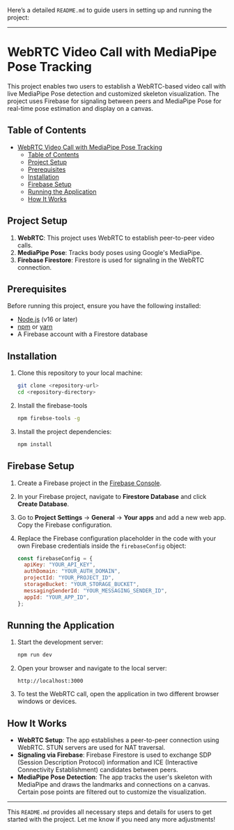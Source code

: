 Here’s a detailed `README.md` to guide users in setting up and running the project:

---

# WebRTC Video Call with MediaPipe Pose Tracking

This project enables two users to establish a WebRTC-based video call with live MediaPipe Pose detection and customized skeleton visualization. The project uses Firebase for signaling between peers and MediaPipe Pose for real-time pose estimation and display on a canvas.

## Table of Contents

- [WebRTC Video Call with MediaPipe Pose Tracking](#webrtc-video-call-with-mediapipe-pose-tracking)
  - [Table of Contents](#table-of-contents)
  - [Project Setup](#project-setup)
  - [Prerequisites](#prerequisites)
  - [Installation](#installation)
  - [Firebase Setup](#firebase-setup)
  - [Running the Application](#running-the-application)
  - [How It Works](#how-it-works)

## Project Setup

1. **WebRTC**: This project uses WebRTC to establish peer-to-peer video calls.
2. **MediaPipe Pose**: Tracks body poses using Google's MediaPipe.
3. **Firebase Firestore**: Firestore is used for signaling in the WebRTC connection.

## Prerequisites

Before running this project, ensure you have the following installed:

- [Node.js](https://nodejs.org/) (v16 or later)
- [npm](https://www.npmjs.com/) or [yarn](https://yarnpkg.com/)
- A Firebase account with a Firestore database

## Installation

1. Clone this repository to your local machine:

   ```bash
   git clone <repository-url>
   cd <repository-directory>
   ```

2. Install the firebase-tools

   ```bash
   npm firebse-tools -g
   ```

3. Install the project dependencies:

   ```bash
   npm install
   ```

## Firebase Setup

1. Create a Firebase project in the [Firebase Console](https://console.firebase.google.com/).

2. In your Firebase project, navigate to **Firestore Database** and click **Create Database**.

3. Go to **Project Settings** -> **General** -> **Your apps** and add a new web app. Copy the Firebase configuration.

4. Replace the Firebase configuration placeholder in the code with your own Firebase credentials inside the `firebaseConfig` object:

   ```js
   const firebaseConfig = {
     apiKey: "YOUR_API_KEY",
     authDomain: "YOUR_AUTH_DOMAIN",
     projectId: "YOUR_PROJECT_ID",
     storageBucket: "YOUR_STORAGE_BUCKET",
     messagingSenderId: "YOUR_MESSAGING_SENDER_ID",
     appId: "YOUR_APP_ID",
   };
   ```

## Running the Application

1. Start the development server:

   ```bash
   npm run dev
   ```

2. Open your browser and navigate to the local server:

   ```
   http://localhost:3000
   ```

3. To test the WebRTC call, open the application in two different browser windows or devices.

## How It Works

- **WebRTC Setup**: The app establishes a peer-to-peer connection using WebRTC. STUN servers are used for NAT traversal.
- **Signaling via Firebase**: Firebase Firestore is used to exchange SDP (Session Description Protocol) information and ICE (Interactive Connectivity Establishment) candidates between peers.
- **MediaPipe Pose Detection**: The app tracks the user's skeleton with MediaPipe and draws the landmarks and connections on a canvas. Certain pose points are filtered out to customize the visualization.

---

This `README.md` provides all necessary steps and details for users to get started with the project. Let me know if you need any more adjustments!
